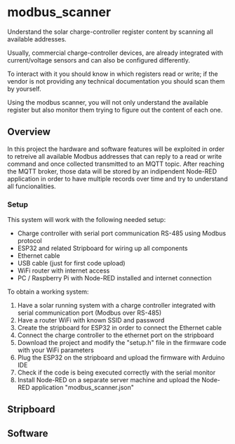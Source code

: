 # modbus_scanner
Understand the solar charge-controller register content by scanning all available addresses.


Usually, commercial charge-controller devices, are already integrated with current/voltage sensors and can also be configured differently.

To interact with it you should know in which registers read or write; if the vendor is not providing any technical documentation you should scan them by yourself.

Using the modbus scanner, you will not only understand the available register but also monitor them trying to figure out the content of each one.

## Overview
In this project the hardware and software features will be exploited in order to retreive all available Modbus addresses that can reply to a read or write command and once collected transmitted to an MQTT topic.
After reaching the MQTT broker, those data will be stored by an indipendent Node-RED application in order to have multiple records over time and try to understand all funcionalities.

### Setup
This system will work with the following needed setup:
- Charge controller with serial port communication RS-485 using Modbus protocol
- ESP32 and related Stripboard for wiring up all components
- Ethernet cable
- USB cable (just for first code upload)
- WiFi router with internet access
- PC / Raspberry Pi with Node-RED installed and internet connection

To obtain a working system:
1) Have a solar running system with a charge controller integrated with serial communication port (Modbus over RS-485)
2) Have a router WiFi with known SSID and password
3) Create the stripboard for ESP32 in order to connect the Ethernet cable
4) Connect the charge controller to the ethernet port on the stripboard
5) Download the project and modify the "setup.h" file in the firmware code with your WiFi parameters
6) Plug the ESP32 on the stripboard and upload the firmware with Arduino IDE
7) Check if the code is being executed correctly with the serial monitor
8) Install Node-RED on a separate server machine and upload the Node-RED application "modbus_scanner.json" 

## Stripboard

## Software
